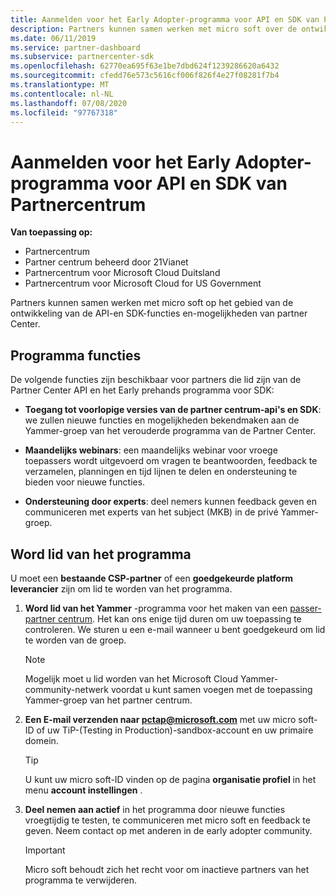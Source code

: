 ```yaml
---
title: Aanmelden voor het Early Adopter-programma voor API en SDK van Partnercentrum
description: Partners kunnen samen werken met micro soft over de ontwikkeling van de functies en mogelijkheden van de partner.
ms.date: 06/11/2019
ms.service: partner-dashboard
ms.subservice: partnercenter-sdk
ms.openlocfilehash: 62770ea695f63e1be7dbd624f1239286620a6432
ms.sourcegitcommit: cfedd76e573c5616cf006f826f4e27f08281f7b4
ms.translationtype: MT
ms.contentlocale: nl-NL
ms.lasthandoff: 07/08/2020
ms.locfileid: "97767318"
---
```

# <a name="join-the-partner-center-api-and-sdk-early-adopter-program"></a>Aanmelden voor het Early Adopter-programma voor API en SDK van Partnercentrum

**Van toepassing op:**

- Partnercentrum
- Partner centrum beheerd door 21Vianet
- Partnercentrum voor Microsoft Cloud Duitsland
- Partnercentrum voor Microsoft Cloud for US Government

Partners kunnen samen werken met micro soft op het gebied van de ontwikkeling van de API-en SDK-functies en-mogelijkheden van partner Center.

## <a name="program-features"></a>Programma functies

De volgende functies zijn beschikbaar voor partners die lid zijn van de Partner Center API en het Early prehands programma voor SDK:

- **Toegang tot voorlopige versies van de partner centrum-api's en SDK**: we zullen nieuwe functies en mogelijkheden bekendmaken aan de Yammer-groep van het verouderde programma van de Partner Center.

- **Maandelijks webinars**: een maandelijks webinar voor vroege toepassers wordt uitgevoerd om vragen te beantwoorden, feedback te verzamelen, planningen en tijd lijnen te delen en ondersteuning te bieden voor nieuwe functies.

- **Ondersteuning door experts**: deel nemers kunnen feedback geven en communiceren met experts van het subject (MKB) in de privé Yammer-groep.

## <a name="join-the-program"></a>Word lid van het programma

U moet een **bestaande CSP-partner** of een **goedgekeurde platform leverancier** zijn om lid te worden van het programma.

1. **Word lid van het Yammer** -programma voor het maken van een [passer-partner centrum](https://www.yammer.com/cloudpartnercommunity/#/threads/inGroup?type=in_group&feedId=5944712&view=all). Het kan ons enige tijd duren om uw toepassing te controleren. We sturen u een e-mail wanneer u bent goedgekeurd om lid te worden van de groep.

   > [!NOTE]
   > Mogelijk moet u lid worden van het Microsoft Cloud Yammer-community-netwerk voordat u kunt samen voegen met de toepassing Yammer-groep van het partner centrum.

2. **Een E-mail verzenden naar [pctap@microsoft.com](mailto:pctap@microsoft.com)** met uw micro soft-ID of uw TiP-(Testing in Production)-sandbox-account en uw primaire domein.

   > [!TIP]
   > U kunt uw micro soft-ID vinden op de pagina **organisatie profiel** in het menu **account instellingen** .

3. **Deel nemen aan actief** in het programma door nieuwe functies vroegtijdig te testen, te communiceren met micro soft en feedback te geven. Neem contact op met anderen in de early adopter community.

   > [!IMPORTANT]
   > Micro soft behoudt zich het recht voor om inactieve partners van het programma te verwijderen.
